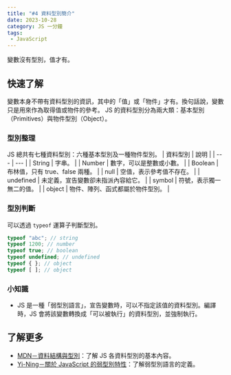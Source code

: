 ```yaml
---
title: "#4 資料型別簡介"
date: 2023-10-28
category: JS 一分鐘
tags:
 - JavaScript
---
```

變數沒有型別，值才有。
<!--more-->
## 快速了解
變數本身不帶有資料型別的資訊，其中的「值」或「物件」才有。換句話說，變數只是用來作為取得值或物件的參考。
JS 的資料型別分為兩大類：基本型別（Primitives）與物件型別（Object）。
### 型別整理
JS 總共有七種資料型別：六種基本型別及一種物件型別。
| 資料型別 | 說明 |
| --- | --- |
| String | 字串。 |
| Number | 數字，可以是整數或小數。 |
| Boolean | 布林值，只有 true、false 兩種。 |
| null | 空值，表示參考值不存在。 |
| undefined | 未定義，宣告變數卻未指派內容給它。 |
| symbol | 符號，表示獨一無二的值。 |
| object | 物件、陣列、函式都屬於物件型別。 |
### 型別判斷
可以透過 `typeof` 運算子判斷型別。
```javascript
typeof "abc"; // string
typeof 1200; // number
typeof true; // boolean
typeof undefined; // undefined
typeof { }; // object
typeof [ ]; // object
```
### 小知識
- JS 是一種「弱型別語言」，宣告變數時，可以不指定該值的資料型別。編譯時，JS 會將該變數轉換成「可以被執行」的資料型別，並強制執行。
## 了解更多
- [MDN－資料結構與型別](https://developer.mozilla.org/zh-TW/docs/Web/JavaScript/Guide/Grammar_and_types#%E8%B3%87%E6%96%99%E7%B5%90%E6%A7%8B%E5%8F%8A%E5%9E%8B%E5%88%A5)：了解 JS 各資料型別的基本內容。
- [Yi-Ning－關於 JavaScript 的弱型別特性](https://medium.com/@yining1204/%E9%97%9C%E6%96%BCjavascript%E7%9A%84%E5%BC%B1%E5%9E%8B%E5%88%A5%E7%89%B9%E6%80%A7-93ffcdcf623e)：了解弱型別語言的定義。